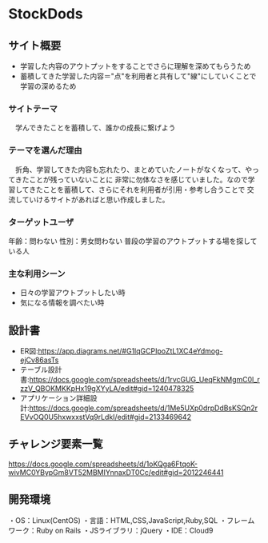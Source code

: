 # StockDods

## サイト概要
- 学習した内容のアウトプットをすることでさらに理解を深めてもらうため
- 蓄積してきた学習した内容＝"点"を利用者と共有して"線"にしていくことで学習の深めるため

### サイトテーマ
　学んできたことを蓄積して、誰かの成長に繋げよう

### テーマを選んだ理由
　折角、学習してきた内容も忘れたり、まとめていたノートがなくなって、やってきたことが残っていないことに
非常に勿体なさを感じていました。なので学習してきたことを蓄積して、さらにそれを利用者が引用・参考し合うことで
交流していけるサイトがあればと思い作成しました。
　

### ターゲットユーザ
年齢：問わない
性別：男女問わない
普段の学習のアウトプットする場を探している人

### 主な利用シーン
- 日々の学習アウトプットしたい時
- 気になる情報を調べたい時


## 設計書
- ER図:https://app.diagrams.net/#G1lqGCPIpoZtL1XC4eYdmog-ejCv86asTs
- テーブル設計書:https://docs.google.com/spreadsheets/d/1rvcGUG_UeqFkNMgmC0l_rzzV_QBOKMKKpHx19gXYyLA/edit#gid=1240478325
- アプリケーション詳細設計:https://docs.google.com/spreadsheets/d/1Me5UXp0drpDdBsKSQn2rEVvOQ0U5hxwxxstVq9rLdkI/edit#gid=2133469642

## チャレンジ要素一覧
https://docs.google.com/spreadsheets/d/1oKQga6FtqoK-wivMC0YBypGm8VT52MBMIYnnaxDT0Cc/edit#gid=2012246441

## 開発環境
・OS：Linux(CentOS)
・言語：HTML,CSS,JavaScript,Ruby,SQL
・フレームワーク：Ruby on Rails
・JSライブラリ：jQuery
・IDE：Cloud9

